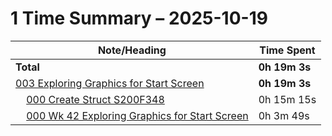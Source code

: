 # 1 Time Summary – 2025-10-19

|Note/Heading|Time Spent|
|------------|----------|
|**Total**|**0h 19m 3s**|
|[003 Exploring Graphics for Start Screen](../../../../../../lan/topics/bn6f/explorations/entries/2025/003%20Exploring%20Graphics%20for%20Start%20Screen/003%20Exploring%20Graphics%20for%20Start%20Screen.md)|**0h 19m 3s**|
|    [000 Create Struct S200F348](../../../../../../lan/topics/bn6f/explorations/entries/2025/003%20Exploring%20Graphics%20for%20Start%20Screen/tasks/000%20Create%20Struct%20S200F348.md)|0h 15m 15s|
|    [000 Wk 42 Exploring Graphics for Start Screen](../../../../../../lan/topics/bn6f/explorations/entries/2025/003%20Exploring%20Graphics%20for%20Start%20Screen/entries/000%20Wk%2042%20Exploring%20Graphics%20for%20Start%20Screen.md)|0h 3m 49s|
